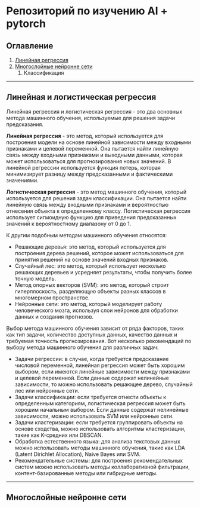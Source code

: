 # Репозиторий по изучению AI + pytorch

## Оглавление
1. [Линейная регрессия](!линейная-регрессия)
2. [Многослойные нейронне сети](!многослойные-нейронне-сети)
    1. Классификация

___

## Линейная и логистическая регрессия
Линейная регрессия и логистическая регрессия - это два основных метода машинного обучения, используемые для решения задачи предсказания.

**Линейная регрессия** - это метод, который используется для построения модели на основе линейной зависимости между входными признаками и целевой переменной. Она пытается найти линейную связь между входными признаками и выходными данными, которая может использоваться для прогнозирования новых значений. В линейной регрессии используется функция потерь, которая минимизирует разницу между предсказанными и фактическими значениями.

**Логистическая регрессия** - это метод машинного обучения, который используется для решения задач классификации. Она пытается найти линейную связь между входными признаками и вероятностью отнесения объекта к определенному классу. Логистическая регрессия использует сигмоидную функцию для приведения предсказанных значений к вероятностному диапазону от 0 до 1.

К другим подобным методам машинного обучения относятся:
- Решающие деревья: это метод, который используется для построения дерева решений, которое может использоваться для принятия решений на основе значений входных признаков.
- Случайный лес: это метод, который использует несколько решающих деревьев и усредняет результаты, чтобы получить более точную модель.
- Метод опорных векторов (SVM): это метод, который строит гиперплоскость, разделяющую объекты разных классов в многомерном пространстве.
- Нейронные сети: это метод, который моделирует работу человеческого мозга, используя слои нейронов для обработки данных и создания прогнозов.

Выбор метода машинного обучения зависит от ряда факторов, таких как тип задачи, количество доступных данных, качество данных и требуемая точность прогнозирования. Вот несколько рекомендаций по выбору метода машинного обучения для различных задач:

- Задачи регрессии: в случае, когда требуется предсказание числовой переменной, линейная регрессия может быть хорошим выбором, если имеются линейные зависимости между признаками и целевой переменной. Если данные содержат нелинейные зависимости, то можно использовать решающее дерево, случайный лес или нейронные сети.
- Задачи классификации: если требуется отнести объекты к определенным категориям, логистическая регрессия может быть хорошим начальным выбором. Если данные содержат нелинейные зависимости, можно использовать SVM или нейронные сети.
- Задачи кластеризации: если требуется группировать объекты на основе сходства, можно использовать алгоритмы кластеризации, такие как K-средних или DBSCAN.
- Обработка естественного языка: для анализа текстовых данных можно использовать методы машинного обучения, такие как LDA (Latent Dirichlet Allocation), Naive Bayes или SVM.
- Рекомендательные системы: для построения рекомендательных систем можно использовать методы коллаборативной фильтрации, контент-базированные методы или гибридные методы.
___

## Многослойные нейронне сети